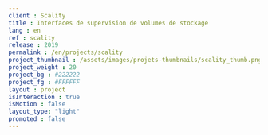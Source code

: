 ```yaml
---
client : Scality
title : Interfaces de supervision de volumes de stockage
lang : en
ref : scality
release : 2019
permalink : /en/projects/scality
project_thumbnail : /assets/images/projets-thumbnails/scality_thumb.png
project_weight : 20
project_bg : #222222
project_fg : #FFFFFF
layout : project
isInteraction : true
isMotion : false
layout_type: "light"
promoted : false
---
```

